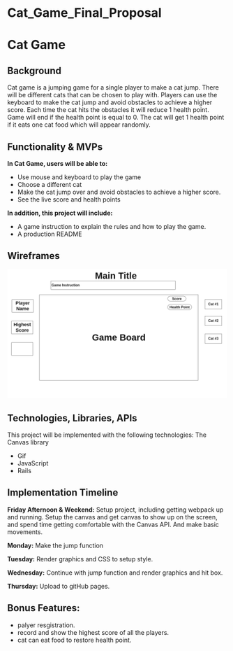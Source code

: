 # Cat_Game_Final_Proposal

# **Cat Game**

## **Background**

Cat game is a jumping game for a single player to make a cat jump. There will be different cats that can be chosen to play with. Players can use the keyboard to make the cat jump and avoid obstacles to achieve a higher score. Each time the cat hits the obstacles it will reduce 1 health point. Game will end if the health point is equal to 0.
The cat will get 1 health point if it eats one cat food which will appear randomly. 

## **Functionality & MVPs**

**In Cat Game, users will be able to:**

- Use mouse and keyboard to play the game
- Choose a different cat
- Make the cat jump over and avoid obstacles to achieve a higher score.
- See the live score and health points


**In addition, this project will include:**

- A game instruction to explain the rules and how to play the game.
- A production README

## **Wireframes**
![wireframe](./wireframe.png)


## **Technologies, Libraries, APIs**

​​This project will be implemented with the following technologies:
The Canvas library
- Gif
- JavaScript
- Rails

## **Implementation Timeline**

**Friday Afternoon & Weekend:** Setup project, including getting webpack up and running. Setup the canvas and get canvas to show up on the screen, and spend time getting comfortable with the Canvas API. And make basic movements.

**Monday:** Make the jump function

**Tuesday:** Render graphics and CSS to setup style.

**Wednesday:** Continue with jump function and render graphics and hit box.

**Thursday:** Upload to gitHub pages.

## **Bonus Features:**

- palyer resgistration.
- record and show the highest score of all the players.
- cat can eat food to restore health point.

